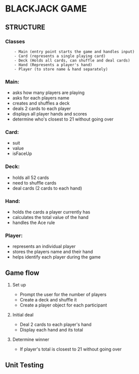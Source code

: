# BLACKJACK GAME
## STRUCTURE

### Classes
        - Main (entry point starts the game and handles input)
        - Card (represents a single playing card)
        - Deck (Holds all cards, can shuffle and deal cards)
        - Hand (Represents a player's hand)
        - Player (to store name & hand separately)

### Main:
- asks how many players are playing
- asks for each players name
- creates and shuffles a deck
- deals 2 cards to each player
- displays all player hands and scores
- determine who's closest to 21 without going over

### Card:
- suit
- value
- isFaceUp

### Deck:
- holds all 52 cards
- need to shuffle cards 
- deal cards (2 cards to each hand)

### Hand:
- holds the cards a player currently has
- calculates the total value of the hand
- handles the Ace rule

### Player:
- represents an individual player
- stores the players name and their hand
- helps identify each player during the game

## Game flow
1. Set up
    - Prompt the user for the number of players
    - Create a deck and shuffle it
    - Create a player object for each participant

2. Initial deal
    - Deal 2 cards to each player's hand
    - Display each hand and its total

4. Determine winner
    - If player's total is closest to 21 without going over

## Unit Testing
